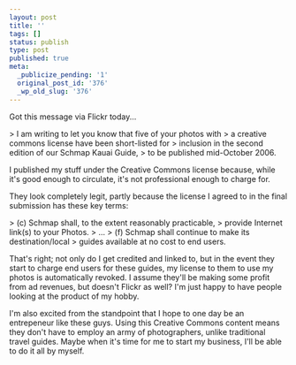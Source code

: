 ```yaml
---
layout: post
title: ''
tags: []
status: publish
type: post
published: true
meta:
  _publicize_pending: '1'
  original_post_id: '376'
  _wp_old_slug: '376'
---
```

Got this message via Flickr today...

&gt; I am writing to let you know that five of your photos with
&gt; a creative commons license have been short-listed for
&gt; inclusion in the second edition of our Schmap Kauai Guide,
&gt; to be published mid-October 2006.

I published my stuff under the Creative Commons license because, while it's good enough to circulate, it's not professional enough to charge for.

They look completely legit, partly because the license I agreed to in the final submission has these key terms:

&gt; (c) Schmap shall, to the extent reasonably practicable,
&gt; provide Internet link(s) to your Photos.
&gt; ...
&gt; (f) Schmap shall continue to make its destination/local
&gt; guides available at no cost to end users.

That's right; not only do I get credited and linked to, but in the event they start to charge end users for these guides, my license to them to use my photos is automatically revoked.  I assume they'll be making some profit from ad revenues, but doesn't Flickr as well?  I'm just happy to have people looking at the product of my hobby.

I'm also excited from the standpoint that I hope to one day be an entrepeneur like these guys.  Using this Creative Commons content means they don't have to employ an army of photographers, unlike traditional travel guides.  Maybe when it's time for me to start my business, I'll be able to do it all by myself.
